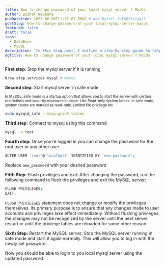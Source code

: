 ```yaml
---
title: How to change password of your local mysql server ? MacOs
author: Bishal Neupane
pubDatetime: 2023-06-06T11:57:07.508Z # new Date().toISOString()
postSlug: how-to-change-password-of-your-local-mysql-server-macos
featured: false
draft: false
tags:
  - DataBase
  - MySQL
description: "In this blog post, I outline a step-by-step guide to help you reset the password for your local MySQL server. By following these instructions, you can regain access to your server and avoid the frustration of forgetting your password in the future."
ogTitle: How to change password of your local mysql server ? MacOs
---
```


**First step:** Stop the mysql server if it is running

```bash
brew stop services mysql # macos
```

**Second step:** Start mysql server in safe mode

<small> In MySQL, safe mode is a startup option that allows you to start the server with certain restrictions and security measures in place. Like Read-only system tables: In safe mode, system tables are marked as read-only. Limited file privilege etc </small>

```bash
sudo mysqld_safe --skip-grant-tables
```

**Third step:** Connect to mysql using this command

```bash
mysql -u root
```

**Fourth step:** Once you’re logged in you can change the password for the root user or any other user

```bash
ALTER USER 'root'@'localhost' IDENTIFIED BY 'new_password';
```

Replace `new_password` with your desired password

**Fifth Step:** Flush privileges and exit: After changing the password, run the following command to flush the privileges and exit the MySQL server;

```bash
FLUSH PRIVILEGES;
EXIT;
```

`FLUSH PRIVILEGES` statement does not change or modify the privileges themselves. Its primary purpose is to ensure that any changes made to user accounts and privileges take effect immediately. Without flushing privileges, the changes may not be recognized by the server until the next server restart or until the privilege tables are reloaded for some other reason.

**Sixth Step:** Restart the MySQL server: Stop the MySQL server running in safe mode and start it again normally. This will allow you to log in with the newly set password.

Now you should be able to login to you local mysql server using the updated password.
